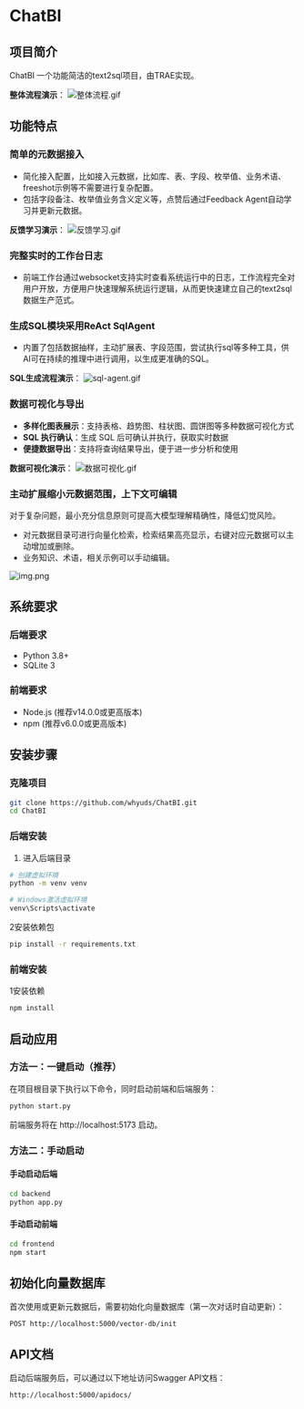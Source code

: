 # ChatBI

## 项目简介

ChatBI 一个功能简洁的text2sql项目，由TRAE实现。

**整体流程演示**：
![整体流程.gif](readme/%E6%95%B4%E4%BD%93%E6%B5%81%E7%A8%8B.gif)

## 功能特点

### 简单的元数据接入

- 简化接入配置，比如接入元数据，比如库、表、字段、枚举值、业务术语、freeshot示例等不需要进行复杂配置。
- 包括字段备注、枚举值业务含义定义等，点赞后通过Feedback Agent自动学习并更新元数据。

**反馈学习演示**：
![反馈学习.gif](readme/%E5%8F%8D%E9%A6%88%E5%AD%A6%E4%B9%A0.gif)

### 完整实时的工作台日志

- 前端工作台通过websocket支持实时查看系统运行中的日志，工作流程完全对用户开放，方便用户快速理解系统运行逻辑，从而更快速建立自己的text2sql数据生产范式。

### 生成SQL模块采用ReAct SqlAgent

- 内置了包括数据抽样，主动扩展表、字段范围，尝试执行sql等多种工具，供AI可在持续的推理中进行调用，以生成更准确的SQL。

**SQL生成流程演示**：
![sql-agent.gif](readme/sql-agent.gif)

### 数据可视化与导出

- **多样化图表展示**：支持表格、趋势图、柱状图、圆饼图等多种数据可视化方式
- **SQL 执行确认**：生成 SQL 后可确认并执行，获取实时数据
- **便捷数据导出**：支持将查询结果导出，便于进一步分析和使用

**数据可视化演示**：
![数据可视化.gif](readme/%E6%95%B0%E6%8D%AE%E5%8F%AF%E8%A7%86%E5%8C%96.gif)

### 主动扩展缩小元数据范围，上下文可编辑

对于复杂问题，最小充分信息原则可提高大模型理解精确性，降低幻觉风险。

- 对元数据目录可进行向量化检索，检索结果高亮显示，右键对应元数据可以主动增加或删除。
- 业务知识、术语，相关示例可以手动编辑。

![img.png](readme/img.png)


## 系统要求

### 后端要求

- Python 3.8+
- SQLite 3

### 前端要求

- Node.js (推荐v14.0.0或更高版本)
- npm (推荐v6.0.0或更高版本)

## 安装步骤

### 克隆项目

```bash
git clone https://github.com/whyuds/ChatBI.git
cd ChatBI
```

### 后端安装

1. 进入后端目录

```bash
# 创建虚拟环境
python -m venv venv

# Windows激活虚拟环境
venv\Scripts\activate

```

2安装依赖包

```bash
pip install -r requirements.txt
```

### 前端安装

1安装依赖

```bash
npm install
```

## 启动应用

### 方法一：一键启动（推荐）

在项目根目录下执行以下命令，同时启动前端和后端服务：

```bash
python start.py
```

前端服务将在 http://localhost:5173 启动。

### 方法二：手动启动

#### 手动启动后端

```bash
cd backend
python app.py
```

#### 手动启动前端

```bash
cd frontend
npm start
```

## 初始化向量数据库

首次使用或更新元数据后，需要初始化向量数据库（第一次对话时自动更新）：

```
POST http://localhost:5000/vector-db/init
```

## API文档

启动后端服务后，可以通过以下地址访问Swagger API文档：

```
http://localhost:5000/apidocs/
```
